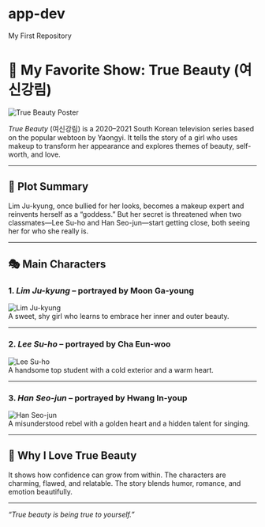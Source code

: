 # app-dev
My First Repository
# 🌸 My Favorite Show: True Beauty (여신강림)

![True Beauty Poster](https://upload.wikimedia.org/wikipedia/en/1/11/True_Beauty_TV_series.jpg)

*True Beauty* (여신강림) is a 2020–2021 South Korean television series based on the popular webtoon by Yaongyi. It tells the story of a girl who uses makeup to transform her appearance and explores themes of beauty, self-worth, and love.

---

## 📖 Plot Summary

Lim Ju-kyung, once bullied for her looks, becomes a makeup expert and reinvents herself as a “goddess.” But her secret is threatened when two classmates—Lee Su-ho and Han Seo-jun—start getting close, both seeing her for who she really is.

---

## 🎭 Main Characters

### 1. *Lim Ju-kyung* – portrayed by Moon Ga-young  
![Lim Ju-kyung](https://i.pinimg.com/originals/3e/b1/f4/3eb1f4459aeea4dbefb693b1d44f36e0.jpg)  
A sweet, shy girl who learns to embrace her inner and outer beauty.

---

### 2. *Lee Su-ho* – portrayed by Cha Eun-woo  
![Lee Su-ho](https://i.pinimg.com/originals/e7/1f/f2/e71ff2016ffb6dd961c62ac3165031a7.jpg)  
A handsome top student with a cold exterior and a warm heart.

---

### 3. *Han Seo-jun* – portrayed by Hwang In-youp  
![Han Seo-jun](https://i.pinimg.com/originals/e5/5d/cb/e55dcb6e6d902d4c3884dc9ff6dfb6a0.jpg)  
A misunderstood rebel with a golden heart and a hidden talent for singing.

---

## 💖 Why I Love True Beauty

It shows how confidence can grow from within.
The characters are charming, flawed, and relatable.
The story blends humor, romance, and emotion beautifully.


---

*“True beauty is being true to yourself.”*
